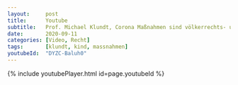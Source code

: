 ```yaml
---
layout:     post
title:      Youtube
subtitle:   Prof. Michael Klundt, Corona Maßnahmen sind völkerrechts- und gesetzwidrige Kindeswohlgefährdung
date:       2020-09-11
categories: [Video, Recht]
tags:       [klundt, kind, massnahmen]
youtubeId:  "DYZC-Baluh0"
---
```

{% include youtubePlayer.html id=page.youtubeId %}
